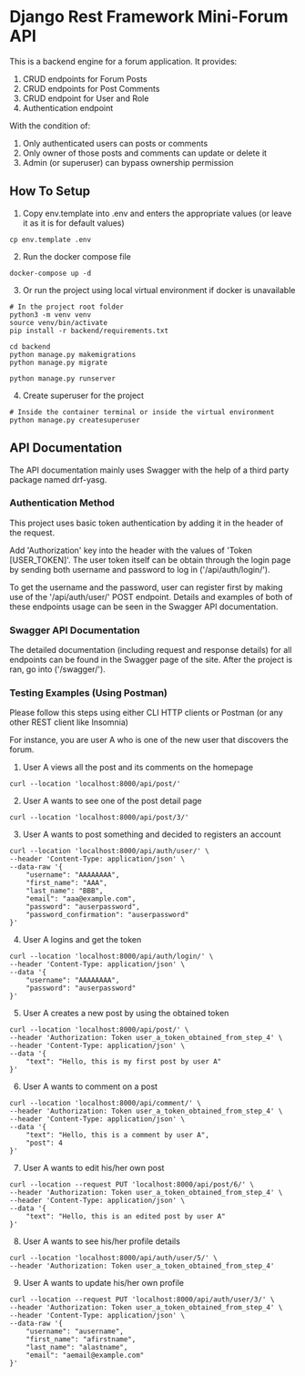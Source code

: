 # Django Rest Framework Mini-Forum API
This is a backend engine for a forum application. It provides:

1. CRUD endpoints for Forum Posts
2. CRUD endpoints for Post Comments
3. CRUD endpoint for User and Role
4. Authentication endpoint

With the condition of:

1. Only authenticated users can posts or comments
2. Only owner of those posts and comments can update or delete it
3. Admin (or superuser) can bypass ownership permission

## How To Setup

1) Copy env.template into .env and enters the appropriate values (or leave it as it is for default values)
```
cp env.template .env
```
2) Run the docker compose file
```
docker-compose up -d
```
3) Or run the project using local virtual environment if docker is unavailable
```
# In the project root folder
python3 -m venv venv
source venv/bin/activate
pip install -r backend/requirements.txt

cd backend
python manage.py makemigrations
python manage.py migrate

python manage.py runserver
```
4) Create superuser for the project
```
# Inside the container terminal or inside the virtual environment
python manage.py createsuperuser
```

## API Documentation

The API documentation mainly uses Swagger with the help of a third party package named drf-yasg.

### Authentication Method

This project uses basic token authentication by adding it in the header of the request.

Add 'Authorization' key into the header with the values of 'Token [USER_TOKEN]'. The user token itself can be obtain through the login page by sending both username and password to log in ('/api/auth/login/').

To get the username and the password, user can register first by making use of the '/api/auth/user/' POST endpoint. Details and examples of both of these endpoints usage can be seen in the Swagger API documentation.

### Swagger API Documentation

The detailed documentation (including request and response details) for all endpoints can be found in the Swagger page of the site. After the project is ran, go into ('/swagger/').

### Testing Examples (Using Postman)

Please follow this steps using either CLI HTTP clients or Postman (or any other REST client like Insomnia)

For instance, you are user A who is one of the new user that discovers the forum.

1) User A views all the post and its comments on the homepage
```
curl --location 'localhost:8000/api/post/'
```

2) User A wants to see one of the post detail page
```
curl --location 'localhost:8000/api/post/3/'
```

3) User A wants to post something and decided to registers an account
```
curl --location 'localhost:8000/api/auth/user/' \
--header 'Content-Type: application/json' \
--data-raw '{
    "username": "AAAAAAAA",
    "first_name": "AAA",
    "last_name": "BBB",
    "email": "aaa@example.com",
    "password": "auserpassword",
    "password_confirmation": "auserpassword"
}'
```

4) User A logins and get the token
```
curl --location 'localhost:8000/api/auth/login/' \
--header 'Content-Type: application/json' \
--data '{
    "username": "AAAAAAAA",
    "password": "auserpassword"
}'
```

5) User A creates a new post by using the obtained token
```
curl --location 'localhost:8000/api/post/' \
--header 'Authorization: Token user_a_token_obtained_from_step_4' \
--header 'Content-Type: application/json' \
--data '{
    "text": "Hello, this is my first post by user A"
}'
````

6)  User A wants to comment on a post
```
curl --location 'localhost:8000/api/comment/' \
--header 'Authorization: Token user_a_token_obtained_from_step_4' \
--header 'Content-Type: application/json' \
--data '{
    "text": "Hello, this is a comment by user A",
    "post": 4
}'
```

7) User A wants to edit his/her own post
```
curl --location --request PUT 'localhost:8000/api/post/6/' \
--header 'Authorization: Token user_a_token_obtained_from_step_4' \
--header 'Content-Type: application/json' \
--data '{
    "text": "Hello, this is an edited post by user A"
}'
```

8) User A wants to see his/her profile details
```
curl --location 'localhost:8000/api/auth/user/5/' \
--header 'Authorization: Token user_a_token_obtained_from_step_4'
```

9) User A wants to update his/her own profile
```
curl --location --request PUT 'localhost:8000/api/auth/user/3/' \
--header 'Authorization: Token user_a_token_obtained_from_step_4' \
--header 'Content-Type: application/json' \
--data-raw '{
    "username": "ausername",
    "first_name": "afirstname",
    "last_name": "alastname",
    "email": "aemail@example.com"
}'
```